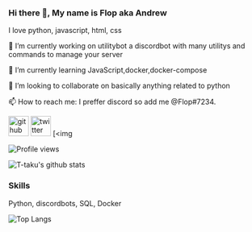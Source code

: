 ### Hi there 👋, My name is Flop aka Andrew

I love python, javascript, html, css

🔭 I’m currently working on utilitybot a discordbot with many utilitys and commands to manage your server

🌱 I’m currently learning JavaScript,docker,docker-compose

👯 I’m looking to collaborate on basically anything related to python

📫 How to reach me: I preffer discord so add me @Flop#7234. 


[<img src='https://cdn.jsdelivr.net/npm/simple-icons@3.0.1/icons/github.svg' alt='github' height='40'>](https://github.com/FFlop)  [<img src='https://cdn.jsdelivr.net/npm/simple-icons@3.0.1/icons/twitter.svg' alt='twitter' height='40'>](https://twitter.com/Flop)  [<img 

![Profile views](https://gpvc.arturio.dev/FFlop)

![T-taku's github stats](https://github-readme-stats.vercel.app/api?username=FFlop&show_icons=true&theme=merko)


### Skills

Python, discordbots, SQL, Docker

![Top Langs](https://github-readme-stats.vercel.app/api/top-langs/?username=FFlopu&hide=javascript,html)


